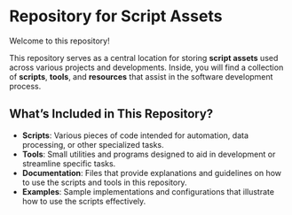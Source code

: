 # Repository for Script Assets

Welcome to this repository!

This repository serves as a central location for storing **script assets** used across various projects and developments. Inside, you will find a collection of **scripts**, **tools**, and **resources** that assist in the software development process.

## What’s Included in This Repository?

- **Scripts**: Various pieces of code intended for automation, data processing, or other specialized tasks.
- **Tools**: Small utilities and programs designed to aid in development or streamline specific tasks.
- **Documentation**: Files that provide explanations and guidelines on how to use the scripts and tools in this repository.
- **Examples**: Sample implementations and configurations that illustrate how to use the scripts effectively.
